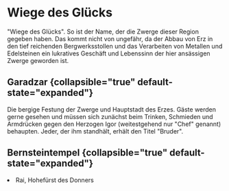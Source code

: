 # Wiege des Glücks

"Wiege des Glücks". So ist der Name, der die Zwerge dieser Region gegeben haben. Das kommt nicht von ungefähr, da der
Abbau von Erz in den tief reichenden Bergwerksstollen und das Verarbeiten von Metallen und Edelsteinen ein lukratives
Geschäft und Lebenssinn der hier ansässigen Zwerge geworden ist.

## Garadzar {collapsible="true" default-state="expanded"}

Die bergige Festung der Zwerge und Hauptstadt des Erzes. Gäste werden gerne gesehen und müssen sich zunächst beim
Trinken, Schmieden und Armdrücken gegen den Herzogen Igor (weitestgehend nur "Chef" genannt) behaupten. Jeder, der ihm
standhält, erhält den Titel "Bruder".

<!--
### Langhaus des Chefs {collapsible="true" default-state="expanded"}

<procedure title="Charaktere von diesem Ort">
<list columns="3">
<li><a href="Igor.md"></a></li>
</list>
</procedure>

### Garadzarwiesen {collapsible="true" default-state="expanded"}

<procedure title="Charaktere von diesem Ort">
<list columns="3">
<li><a href="Derbatin.md"></a></li>
</list>
</procedure>

### Unterwall {collapsible="true" default-state="expanded"}

<procedure title="Charaktere von diesem Ort">
<list columns="3">
<li><a href="Olaf.md"></a></li>
</list>
</procedure>

### Taverne "Dwoggerlig" {collapsible="true" default-state="expanded"}

### Große Mine von Garadzar {collapsible="true" default-state="expanded"}
-->

## Bernsteintempel {collapsible="true" default-state="expanded"}

<procedure title="Charaktere von diesem Ort">
<list columns="3">
<li>Rai, Hohefürst des Donners</li>
<!-- <li><a href="Mei.md"></a></li> -->
</list>
</procedure>